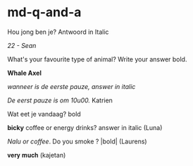 # md-q-and-a

Hou jong ben je?
Antwoord in Italic

_22 - Sean_

What's your favourite type of animal?
Write your answer bold.

__Whale Axel__

*wanneer is de eerste pauze, answer in italic*

_De eerst pauze is om 10u00._  Katrien

Wat eet je vandaag? bold


**bicky**
coffee or energy drinks? answer in italic (Luna)

*Nalu or coffee*. Do you smoke ? |bold| (Laurens) 

𝐯𝐞𝐫𝐲 𝐦𝐮𝐜𝐡 (kajetan)



